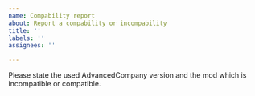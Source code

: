 ```yaml
---
name: Compability report
about: Report a compability or incompability
title: ''
labels: ''
assignees: ''

---
```


Please state the used AdvancedCompany version and the mod which is incompatible or compatible.
